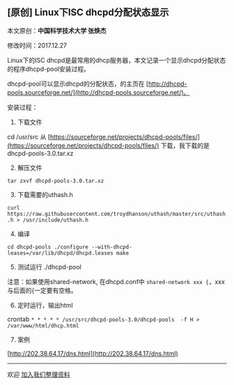## [原创] Linux下ISC dhcpd分配状态显示

本文原创：**中国科学技术大学 张焕杰**

修改时间：2017.12.27

Linux下的ISC dhcpd是最常用的dhcp服务器，本文记录一个显示dhcpd分配状态的程序dhcpd-pool安装过程。

dhcpd-pool可以显示dhcpd的分配状态，的主页在 [http://dhcpd-pools.sourceforge.net/](http://dhcpd-pools.sourceforge.net/)。

安装过程：

1. 下载文件

cd /usr/src
从 [https://sourceforge.net/projects/dhcpd-pools/files/](https://sourceforge.net/projects/dhcpd-pools/files/) 下载，我下载的是 dhcpd-pools-3.0.tar.xz 

2. 解压文件

`tar zxvf dhcpd-pools-3.0.tar.xz`

3. 下载需要的uthash.h 

`curl https://raw.githubusercontent.com/troydhanson/uthash/master/src/uthash.h > /usr/include/uthash.h`

4. 编译

`
cd dhcpd-pools
./configure --with-dhcpd-leases=/var/lib/dhcpd/dhcpd.leases
make
`

5. 测试运行
./dhcpd-pool

注意：如果使用shared-network, 在dhcpd.conf中 `shared-network xxx {`，xxx与后面的{一定要有空格。

6. 定时运行，输出html

crontab
`* * * * * /usr/src/dhcpd-pools-3.0/dhcpd-pools  -f H > /var/www/html/dhcp.html`

7. 案例

[http://202.38.64.17/dns.html](http://202.38.64.17/dns.html)


***
欢迎 [加入我们整理资料](https://github.com/bg6cq/ITTS)

